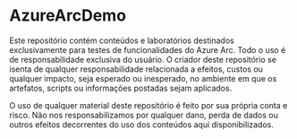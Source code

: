# AzureArcDemo

Este repositório contém conteúdos e laboratórios destinados exclusivamente para testes de funcionalidades do Azure Arc. Todo o uso é de responsabilidade exclusiva do usuário. O criador deste repositório se isenta de qualquer responsabilidade relacionada a efeitos, custos ou qualquer impacto, seja esperado ou inesperado, no ambiente em que os artefatos, scripts ou informações postadas sejam aplicados.

O uso de qualquer material deste repositório é feito por sua própria conta e risco. Não nos responsabilizamos por qualquer dano, perda de dados ou outros efeitos decorrentes do uso dos conteúdos aqui disponibilizados.
